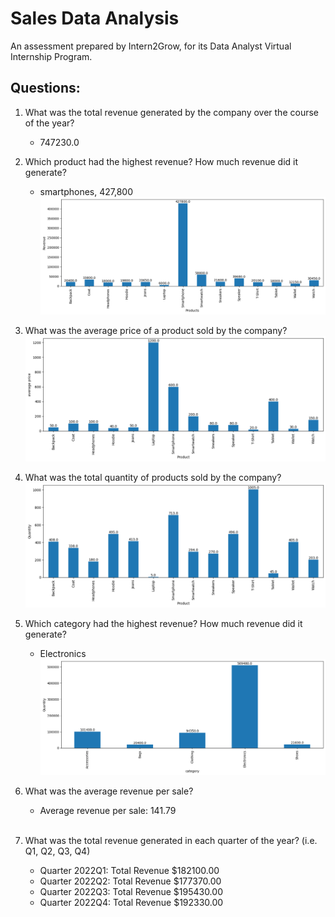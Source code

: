 # Sales Data Analysis

An assessment prepared by Intern2Grow, for its Data Analyst Virtual Internship Program.
## Questions:
1. What was the total revenue generated by the company over the course of the year?
    - 747230.0

2. Which product had the highest revenue? How much revenue did it generate?
    - smartphones, 427,800
    ![highest_rev_prod](data/highest_rev_prod.png)

3. What was the average price of a product sold by the company?
    ![avg_pric_prod](data/avg_pric_prod.png)

4. What was the total quantity of products sold by the company?
    ![tot_q](data/total_q.png)

5. Which category had the highest revenue? How much revenue did it generate?
    - Electronics
    ![high_rev_category](data/high_rev_category.png)

6. What was the average revenue per sale?
    - Average revenue per sale: 141.79
    <br/><br/>
7. What was the total revenue generated in each quarter of the year? (i.e. Q1, Q2, Q3, Q4)
    - Quarter 2022Q1: Total Revenue $182100.00
    - Quarter 2022Q2: Total Revenue $177370.00
    - Quarter 2022Q3: Total Revenue $195430.00
    - Quarter 2022Q4: Total Revenue $192330.00
